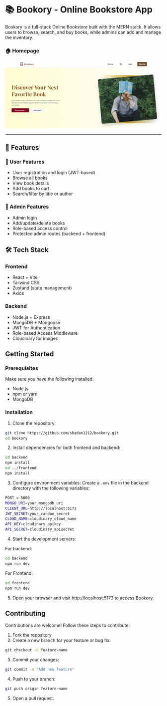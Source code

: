 # 📚 Bookory - Online Bookstore App

Bookory is a full-stack Online Bookstore built with the MERN stack. It allows users to browse, search, and buy books, while admins can add and manage the inventory.

### 🏠 Homepage

![Homepage](./frontend/screenshots/homepage.png)

---

## 🚀 Features

### 👤 User Features

- User registration and login (JWT-based)
- Browse all books
- View book details
- Add books to cart
- Search/filter by title or author

### 🔐 Admin Features

- Admin login
- Add/update/delete books
- Role-based access control
- Protected admin routes (backend + frontend)

## 🛠️ Tech Stack

### Frontend

- React + Vite
- Tailwind CSS
- Zustand (state management)
- Axios

### Backend

- Node.js + Express
- MongoDB + Mongoose
- JWT for Authentication
- Role-based Access Middleware
- Cloudinary for images

## Getting Started

### Prerequisites

Make sure you have the following installed:

- Node.js
- npm or yarn
- MongoDB

### Installation

1. Clone the repository:

```bash
git clone https://github.com/shadan1212/bookory.git
cd bookory
```

2. Install dependencies for both frontend and backend:

```bash
cd backend
npm install
cd ../frontend
npm install
```

3. Configure environment variables: Create a `.env` file in the backend directory with the following variables:

```bash
PORT = 5000
MONGO_URI=your_mongodb_uri
CLIENT_URL=http://localhost:5173
JWT_SECRET=your_random_secret
CLOUD_NAME=cloudinary_cloud_name
API_KEY=cloudinary_apikey
API_SECRET=cloudinary_apisecret
```

4. Start the development servers:

For backend:

```bash
cd backend
npm run dev
```

For Frontend:

```bash
cd frontend
npm run dev
```

5. Open your browser and visit http://localhost:5173 to access Bookory.

## Contributing

Contributions are welcome! Follow these steps to contribute:

1. Fork the repository
2. Create a new branch for your feature or bug fix:

```bash
git checkout -b feature-name
```

3. Commit your changes:

```bash
git commit -m "Add new feature"
```

4. Push to your branch:

```bash
git push origin feature-name
```

5. Open a pull request.
